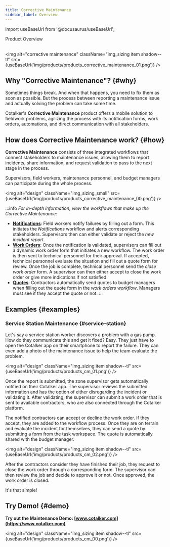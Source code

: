 ```yaml
---
title: Corrective Maintenance
sidebar_label: Overview
---
```


import useBaseUrl from '@docusaurus/useBaseUrl'; 

<span className="hero__title">Product Overview</span>
<br/>
<br/>

<img alt="corrective maintenance" className="img_sizing item shadow--tl" src={useBaseUrl('img/products/products_corrective_maintenance_01.png')} />
<br/>

## Why "Corrective Maintenance"? {#why}

Sometimes things break. And when that happens, you need to fix them as soon as possible. But the process between reporting a maintenance issue and actually solving the problem can take some time. 

Cotalker's **Corrective Maintenance** product offers a mobile solution to fieldwork problems, agilizing the process with its notification forms, work orders, automations, and direct communication with all stakeholders.

## How does Corrective Maintenance work? {#how}

**Corrective Maintenance** consists of three integrated workflows that connect stakeholders to maintenance issues, allowing them to report incidents, share information, and request validation to pass to the next stage in the process. 

Supervisors, field workers, maintenance personnel, and budget managers can participate during the whole process.

<img alt="design" className="img_sizing_small" src={useBaseUrl('img/products/products_corrective_maintenance_00.png')} />


:::info
_For in-depth information, view the workflows that make up the Corrective Maintenance:_
  - [**Notifications**](/docs/products/workflows/notifications/overview): Field workers notify failures by filling out a form. This initiates the _Notifications_ workflow and alerts corresponding stakeholders. Supervisors then can either validate or reject the _new incident report_.
  - [**Work Orders**](/docs/products/workflows/work_orders/overview): Once the notification is validated, supervisors can fill out a dynamic work order form that initiates a new workflow. The work order is then sent to technical personnel for their approval. If accepted, technical personnel evaluate the situation and fill out a quote form for review. Once the job is complete, technical personnel send the _close work order_ form. A supervisor can then either accept to close the work order or give more indications if not satisfied.
  - [**Quotes**](/docs/products/workflows/budget_management/overview): Contractors automatically send quotes to budget managers when filling out the quote form in the _work orders workflow_. Managers must see if they accept the quote or not.
:::


## Examples {#examples}
### Service Station Maintenance {#service-station}

Let's say a service station worker discovers a problem with a gas pump. How do they communicate this and get it fixed? Easy. They just have to open the Cotalker app on their smartphone to report the failure. They can even add a photo of the maintenance issue to help the team evaluate the problem.

<img alt="design" className="img_sizing item shadow--tl" src={useBaseUrl('img/products/products_cm_01.png')} />
<br/>

Once the report is submitted, the zone supervisor gets automatically notified on their Cotalker app. The supervisor reviews the submitted information and has the option of either disregarding the incident or validating it. After validating, the supervisor can submit a work order that is sent to available contractors, who are also connected through the Cotalker platform. 

The notified contractors can accept or decline the work order. If they accept, they are added to the workflow process. Once they are on terrain and evaluate the incident for themselves, they can send a quote by submitting a form from the task workspace. The quote is automatically shared with the budget manager.

<img alt="design" className="img_sizing item shadow--tl" src={useBaseUrl('img/products/products_cm_02.png')} />
<br/>

After the contractors consider they have finished their job, they request to close the work order through a corresponding form. The supervisor can then review the job and decide to approve it or not. Once approved, the work order is closed.

It's that simple!

## Try Demo! {#demo}

**Try out the Maintenance Demo: [www.cotalker.com](https://www.cotalker.com)**

<img alt="design" className="img_sizing item shadow--tl" src={useBaseUrl('img/products/products_cm_00.png')} />
<br/>